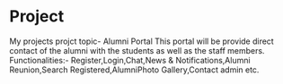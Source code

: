 # Project
My projects
projct topic- Alumni Portal
This portal will be provide direct contact of the alumni with the students as well
as the staff members.
Functionalities:- Register,Login,Chat,News & Notifications,Alumni Reunion,Search Registered,AlumniPhoto Gallery,Contact admin etc.
